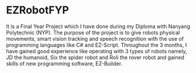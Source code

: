 # EZRobotFYP
It is a Final Year Project which I have done during my Diploma with Nanyang Polytechnic (NYP). The purpose of the project is to give robots physical movements, smart vision tracking and speech recognition with the use of programming languages like C# and EZ-Script. Throughout the 3 months, I have gained good experience like operating with 3 types of robots namely, JD the humanoid, Six the spider robot and Roli the rover robot and gained skills of new programming software, EZ-Builder.
